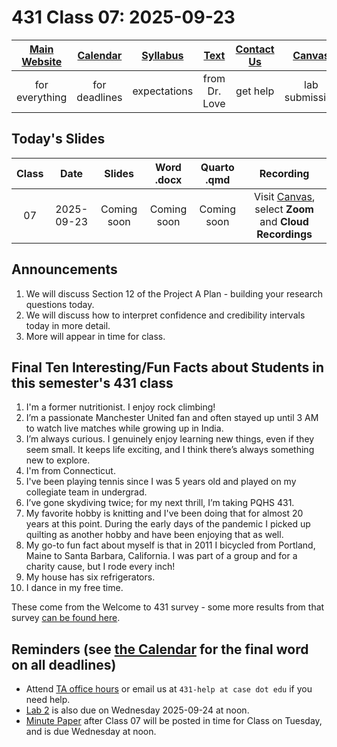 # 431 Class 07: 2025-09-23

[Main Website](https://thomaselove.github.io/431-2025/) | [Calendar](https://thomaselove.github.io/431-2025/calendar.html) | [Syllabus](https://thomaselove.github.io/431-syllabus-2025/) | [Text](https://thomaselove.github.io/431-book/) | [Contact Us](https://thomaselove.github.io/431-2025/contact.html) | [Canvas](https://canvas.case.edu) | [Data and Code](https://github.com/THOMASELOVE/431-data)
:-----------: | :--------------: | :----------: | :---------: | :-------------: | :-----------: | :------------:
for everything | for deadlines | expectations | from Dr. Love | get help | lab submission | for downloads

## Today's Slides

Class | Date | Slides | Word .docx | Quarto .qmd | Recording
:---: | :--------: | :------: | :------: | :------: | :-------------:
07 | 2025-09-23 | Coming soon | Coming soon | Coming soon | Visit [Canvas](https://canvas.case.edu/), select **Zoom** and **Cloud Recordings**

<!-- 

07 | 2025-09-23 | **[Slides 07](https://thomaselove.github.io/431-slides-2025/class07.html)** | **[Word 07](https://thomaselove.github.io/431-slides-2025/class07w.docx)** | **[Code 07](https://github.com/THOMASELOVE/431-slides-2025/blob/main/class07.qmd)** | Visit [Canvas](https://canvas.case.edu/), select **Zoom** and **Cloud Recordings**

-->

## Announcements

1. We will discuss Section 12 of the Project A Plan - building your research questions today.
2. We will discuss how to interpret confidence and credibility intervals today in more detail.
3. More will appear in time for class. 

## Final Ten Interesting/Fun Facts about Students in this semester's 431 class

1. I'm a former nutritionist. I enjoy rock climbing!
2. I’m a passionate Manchester United fan and often stayed up until 3 AM to watch live matches while growing up in India.
3. I’m always curious. I genuinely enjoy learning new things, even if they seem small. It keeps life exciting, and I think there’s always something new to explore.
4. I'm from Connecticut.
5. I've been playing tennis since I was 5 years old and played on my collegiate team in undergrad.
6. I’ve gone skydiving twice; for my next thrill, I’m taking PQHS 431.
7. My favorite hobby is knitting and I've been doing that for almost 20 years at this point. During the early days of the pandemic I picked up quilting as another hobby and have been enjoying that as well.
8. My go-to fun fact about myself is that in 2011 I bicycled from Portland, Maine to Santa Barbara, California. I was part of a group and for a charity cause, but I rode every inch!
9. My house has six refrigerators.
10. I dance in my free time.

These come from the Welcome to 431 survey - some more results from that survey [can be found here](https://github.com/THOMASELOVE/431-classes-2025/blob/main/class02/welcome_report.md).

## Reminders (see [the Calendar](https://thomaselove.github.io/431-2025/calendar.html) for the final word on all deadlines)

- Attend [TA office hours](https://thomaselove.github.io/431-2025/contact.html#ta-office-hours) or email us at `431-help at case dot edu` if you need help.     
- [Lab 2](https://github.com/THOMASELOVE/431-labs-2025/tree/main/lab2) is also due on Wednesday 2025-09-24 at noon.
- [Minute Paper](https://github.com/THOMASELOVE/431-minute-2025/tree/main) after Class 07 will be posted in time for Class on Tuesday, and is due Wednesday at noon.
